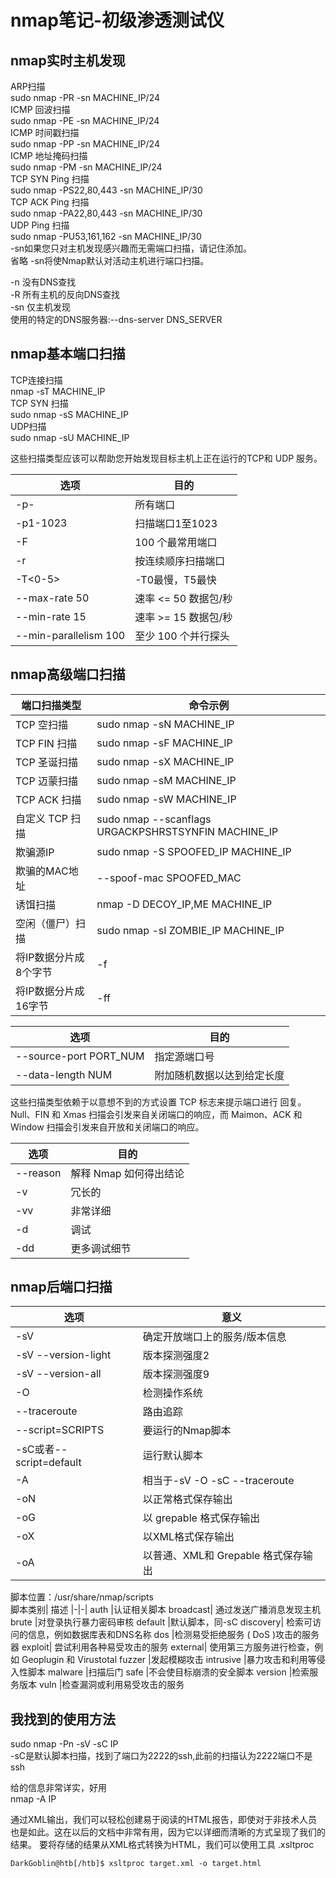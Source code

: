 # nmap笔记-初级渗透测试仪

## nmap实时主机发现

ARP扫描<br>
sudo nmap -PR -sn MACHINE_IP/24<br>
ICMP 回波扫描<br>
sudo nmap -PE -sn MACHINE_IP/24<br>
ICMP 时间戳扫描<br>
sudo nmap -PP -sn MACHINE_IP/24<br>
ICMP 地址掩码扫描<br>
sudo nmap -PM -sn MACHINE_IP/24<br>
TCP SYN Ping 扫描<br>
sudo nmap -PS22,80,443 -sn MACHINE_IP/30<br>
TCP ACK Ping 扫描<br>
sudo nmap -PA22,80,443 -sn MACHINE_IP/30<br>
UDP Ping 扫描<br>
sudo nmap -PU53,161,162 -sn MACHINE_IP/30<br>
-sn如果您只对主机发现感兴趣而无需端口扫描，请记住添加。<br>
省略 -sn将使Nmap默认对活动主机进行端口扫描。<br>

-n	没有DNS查找<br>
-R	所有主机的反向DNS查找<br>
-sn	仅主机发现<br>
使用的特定的DNS服务器:--dns-server DNS_SERVER<br>

## nmap基本端口扫描

TCP连接扫描<br>
nmap -sT MACHINE_IP<br>
TCP SYN 扫描<br>
sudo nmap -sS MACHINE_IP<br>
UDP扫描<br>
sudo nmap -sU MACHINE_IP<br>

这些扫描类型应该可以帮助您开始发现目标主机上正在运行的TCP和 UDP 服务。

选项|	目的
|-|-|
-p-	   |     所有端口  
-p1-1023	|扫描端口1至1023  
-F	    |    100 个最常用端口  
-r	     |   按连续顺序扫描端口  
-T<0-5>	  |  -T0最慢，T5最快  
--max-rate 50|	    速率 <= 50 数据包/秒  
--min-rate 15	|    速率 >= 15 数据包/秒  
--min-parallelism 100|	至少 100 个并行探头

## nmap高级端口扫描

端口扫描类型|	命令示例  
|-|-|
TCP 空扫描	    |sudo nmap -sN MACHINE_IP  
TCP FIN 扫描	|sudo nmap -sF MACHINE_IP  
TCP 圣诞扫描	|sudo nmap -sX MACHINE_IP  
TCP 迈蒙扫描	|sudo nmap -sM MACHINE_IP  
TCP ACK 扫描|   sudo nmap -sW MACHINE_IP  
自定义 TCP 扫描|	sudo nmap --scanflags URGACKPSHRSTSYNFIN MACHINE_IP  
欺骗源IP	|    sudo nmap -S SPOOFED_IP MACHINE_IP  
欺骗的MAC地址|	--spoof-mac SPOOFED_MAC  
诱饵扫描	|    nmap -D DECOY_IP,ME MACHINE_IP  
空闲（僵尸）扫描|	sudo nmap -sI ZOMBIE_IP MACHINE_IP  
将IP数据分片成8个字节|	-f  
将IP数据分片成16字节|	-ff  

选项|	目的
|-|-|  
--source-port PORT_NUM|指定源端口号  
--data-length NUM   |附加随机数据以达到给定长度  

这些扫描类型依赖于以意想不到的方式设置 TCP 标志来提示端口进行  回复。Null、FIN 和 Xmas 扫描会引发来自关闭端口的响应，而 Maimon、ACK 和 Window 扫描会引发来自开放和关闭端口的响应。

选项|	目的  
|-|-|
--reason	|解释 Nmap 如何得出结论  
-v	        |冗长的  
-vv	        |非常详细  
-d	       | 调试  
-dd	        |更多调试细节  

## nmap后端口扫描

选项|意义 
|-|-|
-sV	            |    确定开放端口上的服务/版本信息  
-sV --version-light	|版本探测强度2 
-sV --version-all	|版本探测强度9
-O	                |检测操作系统  
--traceroute	    |路由追踪  
--script=SCRIPTS	|要运行的Nmap脚本  
-sC或者--script=default	|运行默认脚本  
-A	                |相当于-sV -O -sC --traceroute  
-oN	                |以正常格式保存输出  
-oG	                |以 grepable 格式保存输出  
-oX	                |以XML格式保存输出
-oA	                |以普通、XML和 Grepable 格式保存输出

脚本位置：/usr/share/nmap/scripts  
脚本类别|	描述
|-|-|
auth	|认证相关脚本
broadcast|	通过发送广播消息发现主机
brute	|对登录执行暴力密码审核
default	|默认脚本，同-sC
discovery|	检索可访问的信息，例如数据库表和DNS名称
dos	|检测易受拒绝服务 ( DoS )攻击的服务器
exploit|	尝试利用各种易受攻击的服务
external|	使用第三方服务进行检查，例如 Geoplugin 和 Virustotal
fuzzer	|发起模糊攻击
intrusive	|暴力攻击和利用等侵入性脚本
malware	|扫描后门
safe	|不会使目标崩溃的安全脚本
version	|检索服务版本
vuln	|检查漏洞或利用易受攻击的服务

## 我找到的使用方法
sudo nmap -Pn -sV -sC IP  
-sC是默认脚本扫描，找到了端口为2222的ssh,此前的扫描认为2222端口不是ssh  

给的信息非常详实，好用  
nmap -A IP

通过XML输出，我们可以轻松创建易于阅读的HTML报告，即使对于非技术人员也是如此。这在以后的文档中非常有用，因为它以详细而清晰的方式呈现了我们的结果。 要将存储的结果从XML格式转换为HTML，我们可以使用工具 .xsltproc
``````
DarkGoblin@htb[/htb]$ xsltproc target.xml -o target.html
``````

